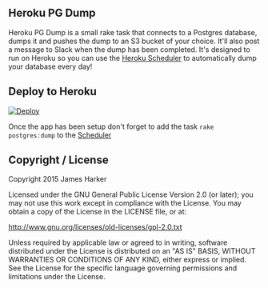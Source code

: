 ## Heroku PG Dump

Heroku PG Dump is a small rake task that connects to a Postgres database, dumps it and pushes the dump to an S3 bucket of your choice. It'll also post a message to Slack when the dump has been completed. It's designed to run on Heroku so you can use the [Heroku Scheduler](https://addons.heroku.com/scheduler) to automatically dump your database every day!

## Deploy to Heroku
[![Deploy](https://www.herokucdn.com/deploy/button.png)](https://heroku.com/deploy)

Once the app has been setup don't forget to add the task `rake postgres:dump` to the [Scheduler](https://addons.heroku.com/scheduler)

## Copyright / License

Copyright 2015 James Harker

Licensed under the GNU General Public License Version 2.0 (or later);
you may not use this work except in compliance with the License.
You may obtain a copy of the License in the LICENSE file, or at:

   http://www.gnu.org/licenses/old-licenses/gpl-2.0.txt

Unless required by applicable law or agreed to in writing, software
distributed under the License is distributed on an "AS IS" BASIS,
WITHOUT WARRANTIES OR CONDITIONS OF ANY KIND, either express or implied.
See the License for the specific language governing permissions and
limitations under the License.